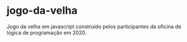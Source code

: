 # jogo-da-velha
Jogo da velha em javascript construído pelos participantes da oficina de lógica de programação em 2020.
